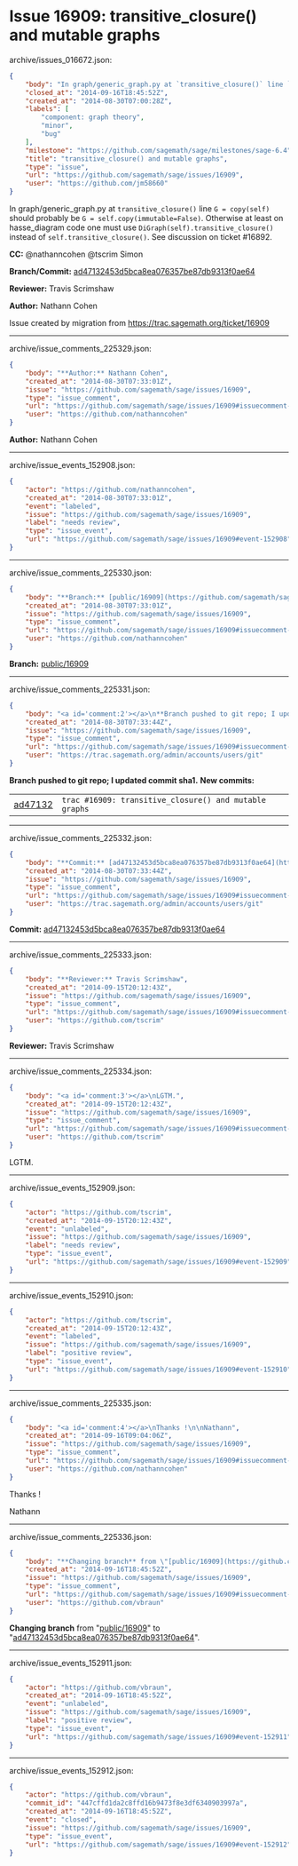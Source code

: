 # Issue 16909: transitive_closure() and mutable graphs

archive/issues_016672.json:
```json
{
    "body": "In graph/generic_graph.py at `transitive_closure()` line `G = copy(self)` should probably be `G = self.copy(immutable=False)`. Otherwise at least on hasse_diagram code one must use `DiGraph(self).transitive_closure()` instead of `self.transitive_closure()`. See discussion on ticket #16892.\n\n\n**CC:**  @nathanncohen @tscrim Simon\n\n**Branch/Commit:** [ad47132453d5bca8ea076357be87db9313f0ae64](https://github.com/sagemath/sagetrac-mirror/commit/ad47132453d5bca8ea076357be87db9313f0ae64)\n\n**Reviewer:** Travis Scrimshaw\n\n**Author:** Nathann Cohen\n\nIssue created by migration from https://trac.sagemath.org/ticket/16909\n\n",
    "closed_at": "2014-09-16T18:45:52Z",
    "created_at": "2014-08-30T07:00:28Z",
    "labels": [
        "component: graph theory",
        "minor",
        "bug"
    ],
    "milestone": "https://github.com/sagemath/sage/milestones/sage-6.4",
    "title": "transitive_closure() and mutable graphs",
    "type": "issue",
    "url": "https://github.com/sagemath/sage/issues/16909",
    "user": "https://github.com/jm58660"
}
```
In graph/generic_graph.py at `transitive_closure()` line `G = copy(self)` should probably be `G = self.copy(immutable=False)`. Otherwise at least on hasse_diagram code one must use `DiGraph(self).transitive_closure()` instead of `self.transitive_closure()`. See discussion on ticket #16892.


**CC:**  @nathanncohen @tscrim Simon

**Branch/Commit:** [ad47132453d5bca8ea076357be87db9313f0ae64](https://github.com/sagemath/sagetrac-mirror/commit/ad47132453d5bca8ea076357be87db9313f0ae64)

**Reviewer:** Travis Scrimshaw

**Author:** Nathann Cohen

Issue created by migration from https://trac.sagemath.org/ticket/16909





---

archive/issue_comments_225329.json:
```json
{
    "body": "**Author:** Nathann Cohen",
    "created_at": "2014-08-30T07:33:01Z",
    "issue": "https://github.com/sagemath/sage/issues/16909",
    "type": "issue_comment",
    "url": "https://github.com/sagemath/sage/issues/16909#issuecomment-225329",
    "user": "https://github.com/nathanncohen"
}
```

**Author:** Nathann Cohen



---

archive/issue_events_152908.json:
```json
{
    "actor": "https://github.com/nathanncohen",
    "created_at": "2014-08-30T07:33:01Z",
    "event": "labeled",
    "issue": "https://github.com/sagemath/sage/issues/16909",
    "label": "needs review",
    "type": "issue_event",
    "url": "https://github.com/sagemath/sage/issues/16909#event-152908"
}
```



---

archive/issue_comments_225330.json:
```json
{
    "body": "**Branch:** [public/16909](https://github.com/sagemath/sagetrac-mirror/tree/public/16909)",
    "created_at": "2014-08-30T07:33:01Z",
    "issue": "https://github.com/sagemath/sage/issues/16909",
    "type": "issue_comment",
    "url": "https://github.com/sagemath/sage/issues/16909#issuecomment-225330",
    "user": "https://github.com/nathanncohen"
}
```

**Branch:** [public/16909](https://github.com/sagemath/sagetrac-mirror/tree/public/16909)



---

archive/issue_comments_225331.json:
```json
{
    "body": "<a id='comment:2'></a>\n**Branch pushed to git repo; I updated commit sha1.** **New commits:**\n<table><tr><td><a href=\"https://github.com/sagemath/sagetrac-mirror/commit/ad47132453d5bca8ea076357be87db9313f0ae64\">ad47132</a></td><td><code>trac #16909: transitive_closure() and mutable graphs</code></td></tr></table>\n",
    "created_at": "2014-08-30T07:33:44Z",
    "issue": "https://github.com/sagemath/sage/issues/16909",
    "type": "issue_comment",
    "url": "https://github.com/sagemath/sage/issues/16909#issuecomment-225331",
    "user": "https://trac.sagemath.org/admin/accounts/users/git"
}
```

<a id='comment:2'></a>
**Branch pushed to git repo; I updated commit sha1.** **New commits:**
<table><tr><td><a href="https://github.com/sagemath/sagetrac-mirror/commit/ad47132453d5bca8ea076357be87db9313f0ae64">ad47132</a></td><td><code>trac #16909: transitive_closure() and mutable graphs</code></td></tr></table>




---

archive/issue_comments_225332.json:
```json
{
    "body": "**Commit:** [ad47132453d5bca8ea076357be87db9313f0ae64](https://github.com/sagemath/sagetrac-mirror/commit/ad47132453d5bca8ea076357be87db9313f0ae64)",
    "created_at": "2014-08-30T07:33:44Z",
    "issue": "https://github.com/sagemath/sage/issues/16909",
    "type": "issue_comment",
    "url": "https://github.com/sagemath/sage/issues/16909#issuecomment-225332",
    "user": "https://trac.sagemath.org/admin/accounts/users/git"
}
```

**Commit:** [ad47132453d5bca8ea076357be87db9313f0ae64](https://github.com/sagemath/sagetrac-mirror/commit/ad47132453d5bca8ea076357be87db9313f0ae64)



---

archive/issue_comments_225333.json:
```json
{
    "body": "**Reviewer:** Travis Scrimshaw",
    "created_at": "2014-09-15T20:12:43Z",
    "issue": "https://github.com/sagemath/sage/issues/16909",
    "type": "issue_comment",
    "url": "https://github.com/sagemath/sage/issues/16909#issuecomment-225333",
    "user": "https://github.com/tscrim"
}
```

**Reviewer:** Travis Scrimshaw



---

archive/issue_comments_225334.json:
```json
{
    "body": "<a id='comment:3'></a>\nLGTM.",
    "created_at": "2014-09-15T20:12:43Z",
    "issue": "https://github.com/sagemath/sage/issues/16909",
    "type": "issue_comment",
    "url": "https://github.com/sagemath/sage/issues/16909#issuecomment-225334",
    "user": "https://github.com/tscrim"
}
```

<a id='comment:3'></a>
LGTM.



---

archive/issue_events_152909.json:
```json
{
    "actor": "https://github.com/tscrim",
    "created_at": "2014-09-15T20:12:43Z",
    "event": "unlabeled",
    "issue": "https://github.com/sagemath/sage/issues/16909",
    "label": "needs review",
    "type": "issue_event",
    "url": "https://github.com/sagemath/sage/issues/16909#event-152909"
}
```



---

archive/issue_events_152910.json:
```json
{
    "actor": "https://github.com/tscrim",
    "created_at": "2014-09-15T20:12:43Z",
    "event": "labeled",
    "issue": "https://github.com/sagemath/sage/issues/16909",
    "label": "positive review",
    "type": "issue_event",
    "url": "https://github.com/sagemath/sage/issues/16909#event-152910"
}
```



---

archive/issue_comments_225335.json:
```json
{
    "body": "<a id='comment:4'></a>\nThanks !\n\nNathann",
    "created_at": "2014-09-16T09:04:06Z",
    "issue": "https://github.com/sagemath/sage/issues/16909",
    "type": "issue_comment",
    "url": "https://github.com/sagemath/sage/issues/16909#issuecomment-225335",
    "user": "https://github.com/nathanncohen"
}
```

<a id='comment:4'></a>
Thanks !

Nathann



---

archive/issue_comments_225336.json:
```json
{
    "body": "**Changing branch** from \"[public/16909](https://github.com/sagemath/sagetrac-mirror/tree/public/16909)\" to \"[ad47132453d5bca8ea076357be87db9313f0ae64](https://github.com/sagemath/sagetrac-mirror/commit/ad47132453d5bca8ea076357be87db9313f0ae64)\".",
    "created_at": "2014-09-16T18:45:52Z",
    "issue": "https://github.com/sagemath/sage/issues/16909",
    "type": "issue_comment",
    "url": "https://github.com/sagemath/sage/issues/16909#issuecomment-225336",
    "user": "https://github.com/vbraun"
}
```

**Changing branch** from "[public/16909](https://github.com/sagemath/sagetrac-mirror/tree/public/16909)" to "[ad47132453d5bca8ea076357be87db9313f0ae64](https://github.com/sagemath/sagetrac-mirror/commit/ad47132453d5bca8ea076357be87db9313f0ae64)".



---

archive/issue_events_152911.json:
```json
{
    "actor": "https://github.com/vbraun",
    "created_at": "2014-09-16T18:45:52Z",
    "event": "unlabeled",
    "issue": "https://github.com/sagemath/sage/issues/16909",
    "label": "positive review",
    "type": "issue_event",
    "url": "https://github.com/sagemath/sage/issues/16909#event-152911"
}
```



---

archive/issue_events_152912.json:
```json
{
    "actor": "https://github.com/vbraun",
    "commit_id": "447cffd1da2c8ffd16b9473f8e3df6340903997a",
    "created_at": "2014-09-16T18:45:52Z",
    "event": "closed",
    "issue": "https://github.com/sagemath/sage/issues/16909",
    "type": "issue_event",
    "url": "https://github.com/sagemath/sage/issues/16909#event-152912"
}
```
